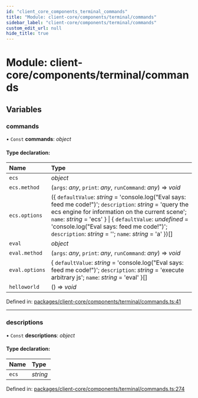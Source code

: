 ```yaml
---
id: "client_core_components_terminal_commands"
title: "Module: client-core/components/terminal/commands"
sidebar_label: "client-core/components/terminal/commands"
custom_edit_url: null
hide_title: true
---
```


# Module: client-core/components/terminal/commands

## Variables

### commands

• `Const` **commands**: *object*

#### Type declaration:

Name | Type |
:------ | :------ |
`ecs` | *object* |
`ecs.method` | (`args`: *any*, `print`: *any*, `runCommand`: *any*) => *void* |
`ecs.options` | ({ `defaultValue`: *string* = 'console.log("Eval says: feed me code!")'; `description`: *string* = 'query the ecs engine for information on the current scene'; `name`: *string* = 'ecs' } \| { `defaultValue`: *undefined* = 'console.log("Eval says: feed me code!")'; `description`: *string* = ''; `name`: *string* = 'a' })[] |
`eval` | *object* |
`eval.method` | (`args`: *any*, `print`: *any*, `runCommand`: *any*) => *void* |
`eval.options` | { `defaultValue`: *string* = 'console.log("Eval says: feed me code!")'; `description`: *string* = 'execute arbitrary js'; `name`: *string* = 'eval' }[] |
`helloworld` | () => *void* |

Defined in: [packages/client-core/components/terminal/commands.ts:41](https://github.com/xr3ngine/xr3ngine/blob/5a0f83ed8/packages/client-core/components/terminal/commands.ts#L41)

___

### descriptions

• `Const` **descriptions**: *object*

#### Type declaration:

Name | Type |
:------ | :------ |
`ecs` | *string* |

Defined in: [packages/client-core/components/terminal/commands.ts:274](https://github.com/xr3ngine/xr3ngine/blob/5a0f83ed8/packages/client-core/components/terminal/commands.ts#L274)

